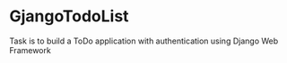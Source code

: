 # GjangoTodoList
Task is to build a ToDo application with authentication using Django Web Framework 
